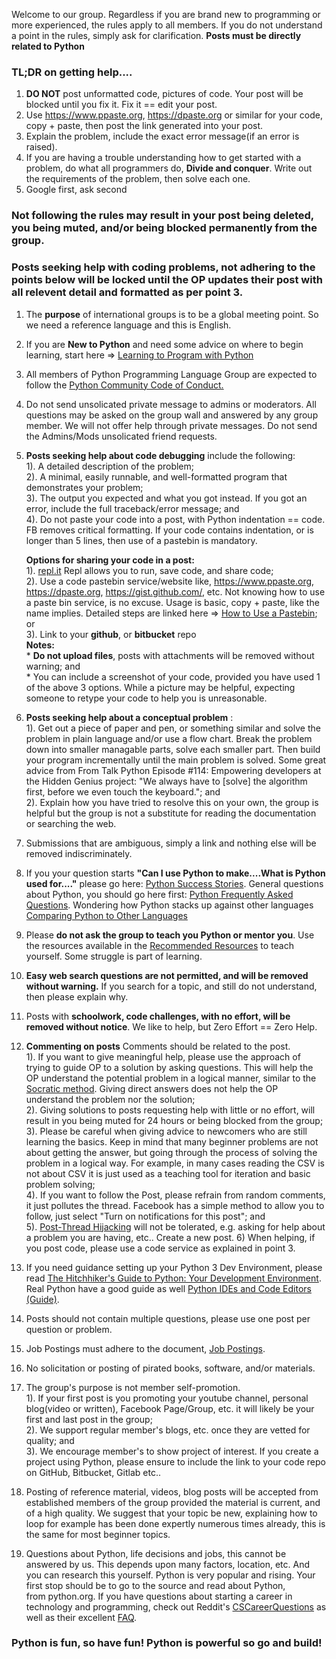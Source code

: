 Welcome to our group. Regardless if you are brand new to programming or more experienced, the rules apply to all members. If you do not understand a point in the rules, simply ask for clarification. **Posts must be directly related to Python**  

### TL;DR on getting help....  
1.  **DO NOT** post unformatted code, pictures of code. Your post will be blocked until you fix it. Fix it == edit your post.  
1.  Use https://www.ppaste.org, https://dpaste.org or similar for your code, copy + paste, then post the link generated into your post.  
1.  Explain the problem, include the exact error message(if an error is raised).  
1.  If you are having a trouble understanding how to get started with a problem, do what all programmers do, **Divide and conquer**. Write out the requirements of the problem, then solve each one.  
1.  Google first, ask second  

### Not following the rules may result in your post being deleted, you being muted, and/or being blocked permanently from the group. 

### Posts seeking help with coding problems, not adhering to the points below will be locked until the OP updates their post with all relevent detail and formatted as per point 3.

01. The **purpose** of international groups is to be a global meeting point. So we need a reference language and this is English.  

02. If you are **New to Python** and need some advice on where to begin learning, start here => [Learning to Program with Python](https://github.com/pythonprogramming-group/python_group/wiki/Learn-to-Program-with-Python)  

03. All members of Python Programming Language Group are expected to follow the [Python Community Code of Conduct.](https://www.python.org/psf/codeofconduct/)

04. Do not send unsolicated private message to admins or moderators. All questions may be asked on the group wall and answered by any group member. We will not offer help through private messages. Do not send the Admins/Mods unsolicated friend requests.

05. **Posts seeking help about code debugging** include the following:   
     1). A detailed description of the problem;  
     2). A minimal, easily runnable, and well-formatted program that demonstrates your problem;  
     3). The output you expected and what you got instead. If you got an error, include the full traceback/error message; and    
     4). Do not paste your code into a post, with Python indentation == code. FB removes critical formatting. If your code contains indentation, or is longer than 5 lines, then use of a pastebin is mandatory. 

     **Options for sharing your code in a post:**      
         1). [repl.it](https://repl.it/languages/python3) Repl allows you to run, save code, and share code;  
         2). Use a code pastebin service/website like, https://www.ppaste.org, https://dpaste.org, https://gist.github.com/, etc. Not knowing how to use a paste bin service, is no excuse. Usage is basic, copy + paste, like the name implies. Detailed steps are linked here => [How to Use a Pastebin](https://github.com/pythonprogramming-group/python_group/wiki/How-To-Use-Pastebin); or  
         3). Link to your **github**, or **bitbucket** repo  
           **Notes:**  
           * **Do not upload files**, posts with attachments will be removed without warning; and    
           * You can include a screenshot of your code, provided you have used 1 of the above 3 options. While a picture may be helpful, expecting someone to retype your code to help you is unreasonable.
 
06. **Posts seeking help about a conceptual problem** :   
     1). Get out a piece of paper and pen, or something similar and solve the problem in plain language and/or use a flow chart. Break the problem down into smaller managable parts, solve each smaller part. Then build your program incrementally until the main problem is solved. Some great advice from From Talk Python Episode #114: Empowering developers at the Hidden Genius project: "We always have to [solve] the algorithm first, before we even touch the keyboard."; and    
     2). Explain how you have tried to resolve this on your own, the group is helpful but the group is not a substitute for reading the documentation or searching the web.  

07. Submissions that are ambiguous, simply a link and nothing else will be removed indiscriminately.  

08. If you your question starts **"Can I use Python to make....What is Python used for...."** please go here: [Python Success Stories](https://www.python.org/about/success/). General questions about Python, you should go here first: [Python Frequently Asked Questions](https://docs.python.org/3/faq/general.html). Wondering how Python stacks up against other languages [Comparing Python to Other Languages](https://www.python.org/doc/essays/comparisons/)   

09. Please **do not ask the group to teach you Python or mentor you**. Use the resources available in the [Recommended Resources]((https://github.com/pythonprogramming-group/python_group/wiki/recommended-resources)) to teach yourself. Some struggle is part of learning.  

10. **Easy web search questions are not permitted, and will be removed without warning.** If you search for a topic, and still do not understand, then please explain why.  

11. Posts with **schoolwork, code challenges, with no effort, will be removed without notice**. We like to help, but Zero Effort == Zero Help.  

12. **Commenting on posts** Comments should be related to the post.   
     1). If you want to give meaningful help, please use the approach of trying to guide OP to a solution by asking questions. This will help the OP understand the potential problem in a logical manner, similar to the [Socratic method](https://en.wikipedia.org/wiki/Socratic_method). Giving direct answers does not help the OP understand the problem nor the solution;  
     2). Giving solutions to posts requesting help with little or no effort, will result in you being muted for 24 hours or being blocked from the group;   
     3). Please be careful when giving advice to newcomers who are still learning the basics. Keep in mind that many beginner problems are not about getting the answer, but going through the process of solving the problem in a logical way. For example, in many cases reading the CSV is not about CSV it is just used as a teaching tool for iteration and basic problem solving;   
     4). If you want to follow the Post, please refrain from random comments, it just pollutes the thread. Facebook has a simple method to allow you to follow, just select "Turn on notifications for this post"; and  
     5). [Post-Thread Hijacking](https://www.urbandictionary.com/define.php?term=Thread%20Hijacking) will not be tolerated, e.g. asking for help about a problem you are having, etc.. Create a new post.
     6) When helping, if you post code, please use a code service as explained in point 3.  

13. If you need guidance setting up your Python 3 Dev Environment, please read [The Hitchhiker's Guide to Python: Your Development Environment](http://docs.python-guide.org/en/latest/dev/env/). Real Python have a good guide as well [Python IDEs and Code Editors (Guide)](https://realpython.com/python-ides-code-editors-guide/).     

14. Posts should not contain multiple questions, please use one post per question or problem.  

15. Job Postings must adhere to the document, [Job Postings](./Job-Postings). 

16. No solicitation or posting of pirated books, software, and/or materials.  

17. The group's purpose is not member self-promotion.  
     1). If your first post is you promoting your youtube channel, personal blog(video or written), Facebook Page/Group, etc. it will likely be your first and last post in the group;  
     2). We support regular member's blogs, etc. once they are vetted for quality; and    
     3). We encourage member's to show project of interest. If you create a project using Python, please ensure to include the link to your code repo on GitHub, Bitbucket, Gitlab etc..  

18. Posting of reference material, videos, blog posts will be accepted from established members of the group provided the material is current, and of a high quality. We suggest that your topic be new, explaining how to loop for example has been done expertly numerous times already, this is the same for most beginner topics.

19. Questions about Python, life decisions and jobs, this cannot be answered by us. This depends upon many factors, location, etc. And you can research this yourself. Python is very popular and rising. Your first stop should be to go to the source and read about Python, from python.org. If you have questions about starting a career in technology and programming, check out Reddit's [CSCareerQuestions](https://www.reddit.com/r/cscareerquestions/) as well as their excellent [FAQ](https://www.reddit.com/r/cscareerquestions/wiki/index).




### Python is fun, so have fun! Python is powerful so go and build!  

